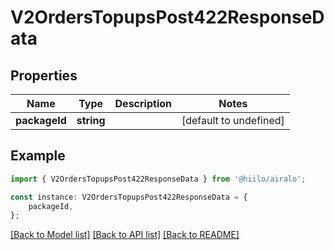 # V2OrdersTopupsPost422ResponseData


## Properties

Name | Type | Description | Notes
------------ | ------------- | ------------- | -------------
**packageId** | **string** |  | [default to undefined]

## Example

```typescript
import { V2OrdersTopupsPost422ResponseData } from '@hiilo/airalo';

const instance: V2OrdersTopupsPost422ResponseData = {
    packageId,
};
```

[[Back to Model list]](../README.md#documentation-for-models) [[Back to API list]](../README.md#documentation-for-api-endpoints) [[Back to README]](../README.md)
